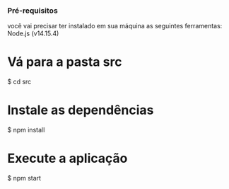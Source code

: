 ### Pré-requisitos
você vai precisar ter instalado em sua máquina as seguintes ferramentas:
Node.js (v14.15.4)


# Vá para a pasta src
$ cd src

# Instale as dependências
$ npm install

# Execute a aplicação
$ npm start
